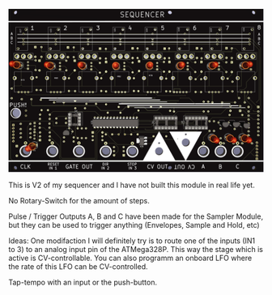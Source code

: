 ![Sequencer](https://raw.githubusercontent.com/Fihdi/Eurorack/main/CV_Trigger_Sequencer/DrumSequencer/SEQ-Front.png)

This is V2 of my sequencer and I have not built this module in real life yet.

No Rotary-Switch for the amount of steps.

Pulse / Trigger Outputs A, B and C have been made for the Sampler Module, but they can be used to trigger anything (Envelopes, Sample and Hold, etc)

Ideas:
One modifaction I will definitely try is to route one of the inputs (IN1 to 3) to an analog input pin of the ATMega328P. This way the stage which is active is CV-controllable. You can also programm an onboard LFO where the rate of this LFO can be CV-controlled.

Tap-tempo with an input or the push-button.
